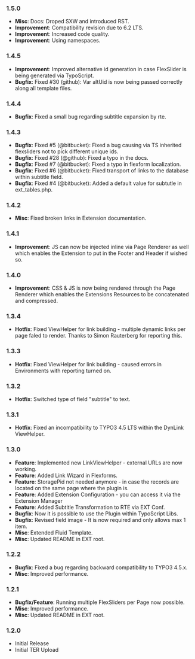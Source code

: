 ### 1.5.0

* __Misc__: Docs: Droped SXW and introduced RST.
* __Improvement__: Compatibility revision due to 6.2 LTS.
* __Improvement__: Increased code quality.
* __Improvement__: Using namespaces.


### 1.4.5

* __Improvement__: Improved alternative id generation in case FlexSlider is being generated via TypoScript.
* __Bugfix__: Fixed #30 (github): Var altUid is now being passed correctly along all template files.


### 1.4.4

* __Bugfix__: Fixed a small bug regarding subtitle expansion by rte.


### 1.4.3
* __Bugfix__: Fixed #5 (@bitbucket): Fixed a bug causing via TS inherited flexsliders not to pick different unique ids.
* __Bugfix__: Fixed #28 (@github): Fixed a typo in the docs.
* __Bugfix__: Fixed #7 (@bitbucket): Fixed a typo in flexform localization.
* __Bugfix__: Fixed #6 (@bitbucket): Fixed transport of links to the database within subtitle field.
* __Bugfix__: Fixed #4 (@bitbucket): Added a default value for subtutle in ext_tables.php.


### 1.4.2

* __Misc__: Fixed broken links in Extension documentation.


### 1.4.1

* __Improvement__: JS can now be injected inline via Page Renderer as well which enables the Extension to put in the Footer and Header if wished so.


### 1.4.0

* __Improvement__: CSS & JS is now being rendered through the Page Renderer which enables the Extensions Resources to be concatenated and compressed.


### 1.3.4

* __Hotfix__: Fixed ViewHelper for link building - multiple dynamic links per page faled to render. Thanks to Simon Rauterberg for reporting this.


### 1.3.3

* __Hotfix__: Fixed ViewHelper for link building - caused errors in Environments with reporting turned on.


### 1.3.2

* __Hotfix__: Switched type of field "subtitle" to text.


### 1.3.1

* __Hotfix__: Fixed an incompatibility to TYPO3 4.5 LTS within the DynLink ViewHelper.


### 1.3.0

* __Feature__: Implemented new LinkViewHelper - external URLs are now working.
* __Feature__: Added Link Wizard in Flexforms.
* __Feature__: StoragePid not needed anymore - in case the records are located on the same page where the plugin is.
* __Feature__: Added Extension Configuration - you can access it via the Extension Manager
* __Feature__: Added Subtitle Transformation to RTE via EXT Conf.
* __Bugfix__: Now it is possible to use the Plugin within TypoScript Libs.
* __Bugfix__: Revised field image - It is now required and only allows max 1 item.
* __Misc__: Extended Fluid Template.
* __Misc__: Updated README in EXT root.


### 1.2.2

* __Bugfix__: Fixed a bug regarding backward compatibility to TYPO3 4.5.x.
* __Misc__: Improved performance.


### 1.2.1

* __Bugfix/Feature__: Running multiple FlexSliders per Page now possible.
* __Misc__: Improved performance.
* __Misc__: Updated README in EXT root.


### 1.2.0

* Initial Release
* Initial TER Upload